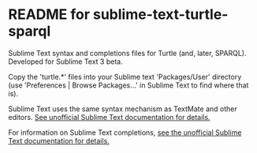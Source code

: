 README for sublime-text-turtle-sparql
=====================================

Sublime Text syntax and completions files for Turtle (and, later, SPARQL). Developed for Sublime Text 3 beta.

Copy the 'turtle.*' files into your Sublime text 'Packages/User' directory (use 'Preferences | Browse Packages...' in Sublime Text to find where that is).

Sublime Text uses the same syntax mechanism as TextMate and other editors.  [See unofficial Sublime Text documentation for details.](http://docs.sublimetext.info/en/latest/extensibility/syntaxdefs.html)

For information on Sublime Text completions, [see the unofficial Sublime Text documentation for details.](http://docs.sublimetext.info/en/latest/extensibility/completions.html)
